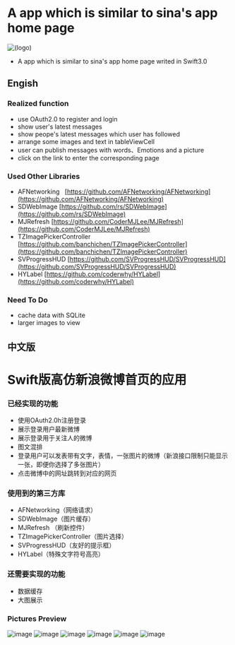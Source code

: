 # A app which is similar to sina's app home page
![(logo)](https://github.com/CoderYQ/NewWeibo/blob/master/ScreenImages/logo.png)
* A app which is similar to sina's app home page writed in Swift3.0

## Engish

### Realized function
* use OAuth2.0 to register and login
* show user's latest messages
* show peope's latest messages which user has followed
* arrange some images and text in tableViewCell
* user can publish messages with words、Emotions and a picture
* click on the link to enter the corresponding page

###  Used Other Libraries
* AFNetworking   [https://github.com/AFNetworking/AFNetworking](https://github.com/AFNetworking/AFNetworking)
* SDWebImage  [https://github.com/rs/SDWebImage](https://github.com/rs/SDWebImage)
* MJRefresh  [https://github.com/CoderMJLee/MJRefresh](https://github.com/CoderMJLee/MJRefresh)
* TZImagePickerController  [https://github.com/banchichen/TZImagePickerController](https://github.com/banchichen/TZImagePickerController)
* SVProgressHUD  [https://github.com/SVProgressHUD/SVProgressHUD](https://github.com/SVProgressHUD/SVProgressHUD)
* HYLabel  [https://github.com/coderwhy/HYLabel](https://github.com/coderwhy/HYLabel)

### Need To Do
* cache data with SQLite
* larger images to view

## 中文版

# Swift版高仿新浪微博首页的应用

### 已经实现的功能
* 使用OAuth2.0h注册登录
* 展示登录用户最新微博
* 展示登录用于关注人的微博
* 图文混排
* 登录用户可以发表带有文字，表情，一张图片的微博（新浪接口限制只能显示一张，即便你选择了多张图片）
* 点击微博中的网址跳转到对应的网页

### 使用到的第三方库
* AFNetworking（网络请求）
* SDWebImage（图片缓存）
* MJRefresh （刷新控件）
* TZImagePickerController（图片选择）
* SVProgressHUD（友好的提示框）
* HYLabel（特殊文字符号高亮）

### 还需要实现的功能
* 数据缓存
* 大图展示

### Pictures Preview
![image](https://github.com/CoderYQ/NewWeibo/blob/master/ScreenImages/01.png)
![image](https://github.com/CoderYQ/NewWeibo/blob/master/ScreenImages/02.png)
![image](https://github.com/CoderYQ/NewWeibo/blob/master/ScreenImages/03.png)
![image](https://github.com/CoderYQ/NewWeibo/blob/master/ScreenImages/04.png)
![image](https://github.com/CoderYQ/NewWeibo/blob/master/ScreenImages/05.png)
![image](https://github.com/CoderYQ/NewWeibo/blob/master/ScreenImages/06.png)
